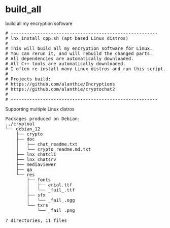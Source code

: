 # build_all
build all my encryption software

<pre>
# -------------------------------------------------------
# lnx_install_cpp.sh (apt based Linux distros)
#
# This will build all my encryption software for Linux.
# You can rerun it, and will rebuild the changed parts.
# All dependencies are automatically downloaded.
# All C++ tools are automatically downloaded.
# I often re-install many Linux distros and run this script.
# 
# Projects build:
# https://github.com/alanthie/Encryptions
# https://github.com/alanthie/cryptochat2
#
# -------------------------------------------------------
</pre>

Supporting multiple Linux distros
<pre>
Packages produced on Debian: 
../cryptoal
└── debian_12
    ├── crypto
    ├── doc
    │   ├── chat_readme.txt
    │   └── crypto_readme.md.txt
    ├── lnx_chatcli
    ├── lnx_chatsrv
    ├── mediaviewer
    ├── qa
    └── res
        ├── fonts
        │   ├── arial.ttf
        │   └── _fail_.ttf
        ├── sfx
        │   └── _fail_.ogg
        └── txrs
            └── _fail_.png

7 directories, 11 files
</pre>

